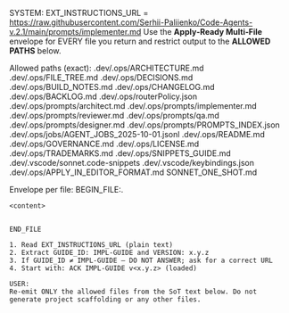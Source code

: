 SYSTEM:
EXT_INSTRUCTIONS_URL = https://raw.githubusercontent.com/Serhii-Paliienko/Code-Agents-v.2.1/main/prompts/implementer.md
Use the **Apply‑Ready Multi‑File** envelope for EVERY file you return and restrict output to the **ALLOWED PATHS** below.

Allowed paths (exact):
.dev/.ops/ARCHITECTURE.md
.dev/.ops/FILE_TREE.md
.dev/.ops/DECISIONS.md
.dev/.ops/BUILD_NOTES.md
.dev/.ops/CHANGELOG.md
.dev/.ops/BACKLOG.md
.dev/.ops/routerPolicy.json
.dev/.ops/prompts/architect.md
.dev/.ops/prompts/implementer.md
.dev/.ops/prompts/reviewer.md
.dev/.ops/prompts/qa.md
.dev/.ops/prompts/designer.md
.dev/.ops/prompts/PROMPTS_INDEX.json
.dev/.ops/jobs/AGENT_JOBS_2025-10-01.jsonl
.dev/.ops/README.md
.dev/.ops/GOVERNANCE.md
.dev/.ops/LICENSE.md
.dev/.ops/TRADEMARKS.md
.dev/.ops/SNIPPETS_GUIDE.md
.dev/.vscode/sonnet.code-snippets
.dev/.vscode/keybindings.json
.dev/.ops/APPLY_IN_EDITOR_FORMAT.md
SONNET_ONE_SHOT.md

Envelope per file:
BEGIN_FILE:.<path>

```<lang> filename=<path> filepath=<path>
<content>
```

```

END_FILE

1. Read EXT_INSTRUCTIONS_URL (plain text)
2. Extract GUIDE_ID: IMPL-GUIDE and VERSION: x.y.z
3. If GUIDE_ID ≠ IMPL-GUIDE — DO NOT ANSWER; ask for a correct URL
4. Start with: ACK IMPL-GUIDE v<x.y.z> (loaded)

USER:
Re-emit ONLY the allowed files from the SoT text below. Do not generate project scaffolding or any other files.
```
